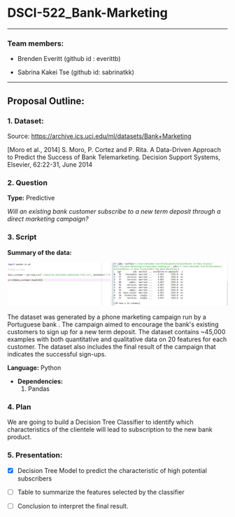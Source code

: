 # DSCI-522_Bank-Marketing
----------------------------------
### Team members:

* Brenden Everitt (github id : everittb)

* Sabrina Kakei Tse (github id: sabrinatkk)

--------------------------------------------------
## Proposal Outline:

### 1. Dataset:

Source: https://archive.ics.uci.edu/ml/datasets/Bank+Marketing

[Moro et al., 2014] S. Moro, P. Cortez and P. Rita. A Data-Driven Approach to Predict the Success of Bank Telemarketing. Decision Support Systems, Elsevier, 62:22-31, June 2014

### 2. Question
**Type:** Predictive

_Will an existing bank customer subscribe to a new term deposit through a direct marketing campaign?_

### 3. Script

**Summary of the data:**

![](./imgs/data_loaded.jpg)  

The dataset was generated by a phone marketing campaign run by a Portuguese bank . The campaign aimed to encourage the bank's existing customers to sign up for a new term deposit. The dataset contains ~45,000 examples with both quantitative and qualitative data on 20 features for each customer.  The dataset also includes the final result of the campaign that indicates the successful sign-ups.  

**Language:** Python
  - **Dependencies:**
    1. Pandas

### 4. Plan

We are going to build a Decision Tree Classifier to identify which characteristics of the clientele will lead to subscription to the new bank product.

### 5. Presentation:

- [x] Decision Tree Model to predict the characteristic of high potential subscribers

- [ ] Table to summarize the features selected by the classifier

- [ ] Conclusion to interpret the final result.
